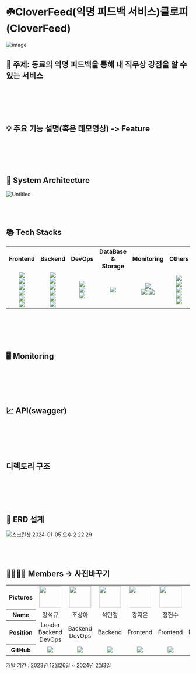 # ☘️CloverFeed(익명 피드백 서비스)클로피(CloverFeed)
<a width="50">![image](https://github.com/2023WinterBootCamp-Team-L/CloverFeed/assets/113092405/ed4df0db-c542-4413-8d83-00afa63c8979)</a>


## 📃 주제: 동료의 익명 피드백을 통해 내 직무상 강점을 알 수 있는 서비스
<br><br><br><br>

## 💡 주요 기능 설명(혹은 데모영상) -> Feature
<br><br><br><br>


## 📌 System Architecture
![Untitled](https://github.com/2023WinterBootCamp-Team-L/CloverFeed/assets/113092405/5f06e555-5e0c-42b9-89d5-c013325cdccd)
<br><br><br><br>


## 📚 Tech Stacks
<table>
  <tr>
    <th>Frontend</th>
    <th>Backend</th>
    <th>DevOps</th>
    <th>DataBase & Storage</th>
    <th>Monitoring</th>
    <th>Others</th>
  </tr>
  <tr>
    <td align=center>
      <img src="https://img.shields.io/badge/react-61DAFB?style=for-the-badge&logo=react&logoColor=black"><br>
      <img src="https://img.shields.io/badge/vite-646CFF?style=for-the-badge&logo=vite&logoColor=white"><br>
      <img src="https://img.shields.io/badge/typescript-3178C6?style=for-the-badge&logo=typescript&logoColor=white"><br>
      <img src="https://img.shields.io/badge/tailwindcss-06B6D4?style=for-the-badge&logo=tailwindcss&logoColor=white"><br>
      <img src="https://img.shields.io/badge/eslint-4B32C3?style=for-the-badge&logo=eslint&logoColor=white"><br>
      <img src="https://img.shields.io/badge/prettier-F7B93E?style=for-the-badge&logo=prettier&logoColor=black"><br>
    </td>
    <td align=center>
      <img src="https://img.shields.io/badge/nginx-009639?style=for-the-badge&logo=nginx&logoColor=black"><br>
      <img src="https://img.shields.io/badge/django-092E20?style=for-the-badge&logo=django&logoColor=white"><br>
      <img src="https://img.shields.io/badge/gunicorn-499848?style=for-the-badge&logo=gunicorn&logoColor=black"><br>
      <img src="https://img.shields.io/badge/rabbitmq-FF6600?style=for-the-badge&logo=rabbitmq&logoColor=white"><br>
      <img src="https://img.shields.io/badge/celery-37814A?style=for-the-badge&logo=celery&logoColor=black"><br>
<!--       <img src="https://img.shields.io/badge/redis-DC382D?style=for-the-badge&logo=redis&logoColor=white"><br> -->
      <img src="https://img.shields.io/badge/swagger-85EA2D?style=for-the-badge&logo=swagger&logoColor=black"><br>
    </td>
    <td align=center>
      <img src="https://img.shields.io/badge/docker-2496ED?style=for-the-badge&logo=docker&logoColor=white"><br>
      <img src="https://img.shields.io/badge/githubactions-2088FF?style=for-the-badge&logo=githubactions&logoColor=white"><br>
      <img src="https://img.shields.io/badge/amazon ec2-FF9900?style=for-the-badge&logo=amazon ec2&logoColor=white"><br>
    </td>
    <td align=center>
      <img src="https://img.shields.io/badge/mysql-4479A1?style=for-the-badge&logo=mysql&logoColor=white"><br>
<!--       <img src="https://img.shields.io/badge/amazon s3-569A31?style=for-the-badge&logo=amazon s3&logoColor=white"><br> -->
    </td>
    <td align=center>
      <img src="https://img.shields.io/badge/prometheus-E6522C?style=for-the-badge&logo=prometheus&logoColor=black"><br>
      <img src="https://img.shields.io/badge/grafana-F46800?style=for-the-badge&logo=grafana&logoColor=black">
<!--       <img src="https://img.shields.io/badge/k6-7D64FF?style=for-the-badge&logo=k6&logoColor=black"><br> -->
      <img src="https://img.shields.io/badge/elasticsearch-005571?style=for-the-badge&logo=elasticsearch&logoColor=white"><br>
<!--       <img src="https://img.shields.io/badge/logstash-005571?style=for-the-badge&logo=logstash&logoColor=white"><br>
      <img src="https://img.shields.io/badge/kibana-005571?style=for-the-badge&logo=kibana&logoColor=white"><br>
      <img src="https://img.shields.io/badge/filebeats-005571?style=for-the-badge&logo=beats&logoColor=white"><br> -->
    </td>
    <td align=center>
      <img src="https://img.shields.io/badge/github-181717?style=for-the-badge&logo=github&logoColor=white"><br>
      <img src="https://img.shields.io/badge/notion-000000?style=for-the-badge&logo=notion&logoColor=white"><br>
      <img src="https://img.shields.io/badge/slack-4A154B?style=for-the-badge&logo=slack&logoColor=white"><br>
      <img src="https://img.shields.io/badge/figma-F24E1E?style=for-the-badge&logo=figma&logoColor=white"><br>
      <img src="https://img.shields.io/badge/postman-FF6C37?style=for-the-badge&logo=postman&logoColor=white"><br>
    </td>
  </tr>
</table>
<br><br><br><br>


## 🖥️ Monitoring
<br><br><br><br>
## 📈 API(swagger)
<br><br><br><br>
## 디렉토리 구조
<br><br><br><br>
## 🔐 ERD 설계
![스크린샷 2024-01-05 오후 2 22 29](https://github.com/2023WinterBootCamp-Team-L/CloverFeed/assets/113092405/14793083-2564-4693-8844-423dc2649814)
<br><br><br><br>
  
## 👨‍👩‍👧‍👦 Members -> 사진바꾸기

<table width="1000">
    <thead>
    </thead>
    <tbody>
    <tr>
        <th>Pictures</th>
         <td width="100" align="center">
            <a href="https://github.com/Mayreeel">
                <img src="https://avatars.githubusercontent.com/u/112528747?v=4" width="60" height="60">
            </a>
        </td>
        <td width="100" align="center">
             <a href="https://github.com/raceStarter">
                <img src="https://avatars.githubusercontent.com/u/103251717?v=4" width="60" height="60">
            </a>
        </td>
        <td width="100" align="center">
             <a href="https://github.com/sejongpark">
                <img src="https://avatars.githubusercontent.com/u/117425885?v=4" width="60" height="60">
            </a>
        </td>
        <td width="100" align="center">
             <a href="https://github.com/meem3443">
                <img src="https://avatars.githubusercontent.com/u/101982673?v=4" width="60" height="60">
            </a>
        </td>
        <td width="100" align="center">
             <a href="https://github.com/dleogh476">
                <img src="https://avatars.githubusercontent.com/u/67044438?v=4" width="60" height="60">
        </td>
        <td width="100" align="center">
             <a href="https://github.com/leeseoin">
                <img src="https://avatars.githubusercontent.com/u/46620909?v=4" width="60" height="60">
        </td>
        <td width="100" align="center">
             <a href="https://github.com/wjsqudtjs2">
                <img src="https://avatars.githubusercontent.com/u/137774867?v=4" width="60" height="60">
            </a>
        </td>
    </tr>
    <tr>
        <th>Name</th>
        <td width="100" align="center">강석규</td>
        <td width="100" align="center">조상아</td>
        <td width="100" align="center">석민정</td>
        <td width="100" align="center">강지은</td>
        <td width="100" align="center">정현수</td>
        <td width="100" align="center">한현서</td>
        <td width="100" align="center">이창연</td>
    </tr>
    <tr>
        <th>Position</th>
        <td width="150" align="center">
            Leader<br>
            Backend<br>
            DevOps<br>          
        </td>
        <td width="150" align="center">            
            Backend<br>
            DevOps<br>
        </td>
        <td width="150" align="center">
            Backend<br>
        </td>
        <td width="150" align="center">
            Frontend<br>
        </td>
        <td width="150" align="center">
            Frontend<br>
        </td>
        <td width="150" align="center">
            Frontend<br>
        </td>
        <td width="150" align="center">
            Frontend<br>
        </td>
    </tr>
    <tr>
        <th>GitHub</th>
        <td width="100" align="center">
            <a href="https://github.com/AlgeMoya">
                <img src="http://img.shields.io/badge/AlgeMoya-green?style=social&logo=github"/>
            </a>
        </td>
        <td width="100" align="center">
            <a href="https://github.com/SalguJam">
                <img src="http://img.shields.io/badge/SalguJam-green?style=social&logo=github"/>
            </a>
        </td>
        <td width="100" align="center">
            <a href="https://github.com/minjaon">
                <img src="http://img.shields.io/badge/minjaon-green?style=social&logo=github"/>
            </a>
        </td>
        <td width="100" align="center">
            <a href="https://github.com/antisdun">
                <img src="http://img.shields.io/badge/antisdun-green?style=social&logo=github"/>
            </a>
        </td>
        <td width="100" align="center">
            <a href="https://github.com/hyeonsu00">
                <img src="http://img.shields.io/badge/hyeonsu00-green?style=social&logo=github"/>
         </td>
        <td width="100" align="center">
            <a href="https://github.com/Hseooo">
                <img src="http://img.shields.io/badge/Hseooo-green?style=social&logo=github"/>
         </td>
        <td width="100" align="center">
            <a href="https://github.com/changyeonyes">
          <img src="http://img.shields.io/badge/changyeonyes-green?style=social&logo=github"/>
            </a>
        </td>
     </tr>
    </tbody>
</table>
개발 기간 :
2023년 12월26일 ~ 2024년 2월3일
